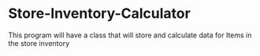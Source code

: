 # Store-Inventory-Calculator
This program will have a class that will store and calculate data for Items in the store inventory
